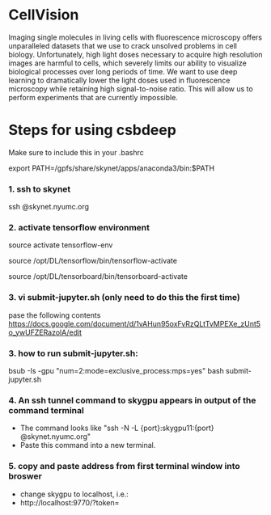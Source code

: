 # CellVision
Imaging single molecules in living cells with fluorescence microscopy offers unparalleled datasets that we use to crack unsolved problems in cell biology. Unfortunately, high light doses necessary to acquire high resolution images are harmful to cells, which severely limits our ability to visualize biological processes over long periods of time. We want to use deep learning to dramatically lower the light doses used in fluorescence microscopy while retaining high signal-to-noise ratio. This will allow us to perform experiments that are currently impossible.

# Steps for using csbdeep

Make sure to include this in your .bashrc

export PATH=/gpfs/share/skynet/apps/anaconda3/bin:$PATH

### 1. ssh to skynet
ssh <netid>@skynet.nyumc.org

### 2. activate tensorflow environment

source activate tensorflow-env

source /opt/DL/tensorflow/bin/tensorflow-activate

source /opt/DL/tensorboard/bin/tensorboard-activate

### 3. vi submit-jupyter.sh (only need to do this the first time)
pase the following contents
https://docs.google.com/document/d/1vAHun95oxFvRzQLtTvMPEXe_zUnt5o_ywUFZERazolA/edit

### 3. how to run submit-jupyter.sh:
bsub -Is -gpu "num=2:mode=exclusive_process:mps=yes" bash submit-jupyter.sh

### 4. An ssh tunnel command to skygpu appears in output of the command terminal
* The command looks like "ssh -N -L {port}:skygpu11:{port} <netid>@skynet.nyumc.org"
* Paste this command into a new terminal.

### 5. copy and paste address from first terminal window into broswer
* change skygpu to localhost, i.e.:
* http://localhost:9770/?token=<some token>
